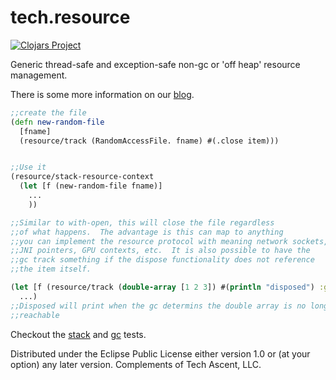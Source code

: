 # tech.resource

[![Clojars Project](https://img.shields.io/clojars/v/techascent/tech.resource.svg)](https://clojars.org/techascent/tech.resource)


Generic thread-safe and exception-safe non-gc or 'off heap' resource management.


There is some more information on our [blog](http://techascent.com/blog/generalized-resource-management.html).



```clojure
;;create the file
(defn new-random-file
  [fname]
  (resource/track (RandomAccessFile. fname) #(.close item)))


;;Use it
(resource/stack-resource-context
  (let [f (new-random-file fname)]
    ...
    ))

;;Similar to with-open, this will close the file regardless
;;of what happens.  The advantage is this can map to anything
;;you can implement the resource protocol with meaning network sockets,
;;JNI pointers, GPU contexts, etc.  It is also possible to have the
;;gc track something if the dispose functionality does not reference
;;the item itself.

(let [f (resource/track (double-array [1 2 3]) #(println "disposed") :gc)]
  ...)
;;Disposed will print when the gc determins the double array is no longer
;;reachable
```

Checkout the [stack](test/tech/resource_test.clj) and 
[gc](test/tech/gc_resource_test.clj) tests.

Distributed under the Eclipse Public License either version 1.0 or (at
your option) any later version.  Complements of Tech Ascent, LLC.
